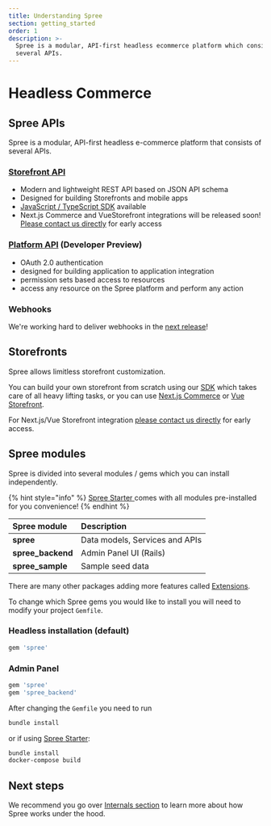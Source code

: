 ```yaml
---
title: Understanding Spree
section: getting_started
order: 1
description: >-
  Spree is a modular, API-first headless ecommerce platform which consists of
  several APIs.
---
```


# Headless Commerce

## Spree APIs

Spree is a modular, API-first headless e-commerce platform that consists of several APIs.

### [Storefront API](https://api.spreecommerce.org/docs/api-v2/YXBpOjMxMjQ5NjA-storefront-api-v2)

* Modern and lightweight REST API based on JSON API schema
* Designed for building Storefronts and mobile apps
* [JavaScript / TypeScript SDK](https://github.com/spree/spree-storefront-api-v2-js-sdk) available
* Next.js Commerce and VueStorefront integrations will be released soon!  [Please contact us directly](https://spreecommerce.org/contact) for early access

### [Platform API](https://api.spreecommerce.org/docs/api-v2/YXBpOjg3MzkxODk-platform-api-v2) \(Developer Preview\)

* OAuth 2.0 authentication
* designed for building application to application integration
* permission sets based access to resources
* access any resource on the Spree platform and perform any action

### Webhooks

We're working hard to deliver webhooks in the [next release](https://github.com/spree/spree/milestone/45)!

## Storefronts

Spree allows limitless storefront customization. 

You can build your own storefront from scratch using our [SDK](https://github.com/spree/spree-storefront-api-v2-js-sdk) which takes care of all heavy lifting tasks, or you can use [Next.js Commerce](https://nextjs.org/commerce) or [Vue Storefront](https://www.vuestorefront.io/). 

For Next.js/Vue Storefront integration [please contact us directly](https://spreecommerce.org/contact) for early access.

## Spree modules

Spree is divided into several modules / gems which you can install independently. 

{% hint style="info" %}
[Spree Starter ](https://github.com/spree/spree_starter)comes with all modules pre-installed for you convenience!
{% endhint %}

| Spree module | Description |
| :--- | :--- |
| **spree** | Data models, Services and APIs |
| **spree\_backend** | Admin Panel UI \(Rails\) |
| **spree\_sample** | Sample seed data |

There are many other packages adding more features called [Extensions](../extensions/extensions.md).

To change which Spree gems you would like to install you will need to modify your project `Gemfile`.

### Headless installation \(default\)

```ruby
gem 'spree'
```

### Admin Panel

```ruby
gem 'spree'
gem 'spree_backend'
```

After changing the `Gemfile` you need to run

```bash
bundle install
```

or if using [Spree Starter](https://github.com/spree/spree_starter):

```bash
bundle install
docker-compose build
```

## Next steps

We recommend you go over [Internals section](../internals/stores.md) to learn more about how Spree works under the hood.

